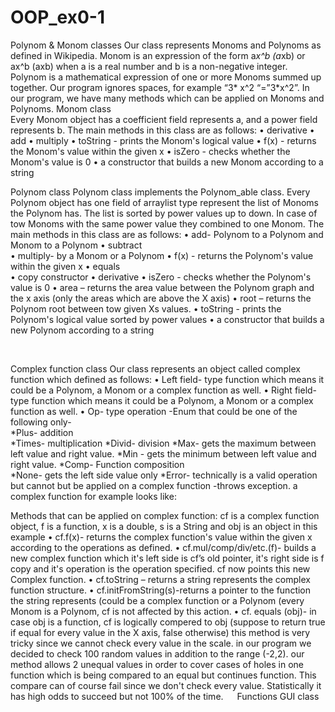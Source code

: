 # OOP_ex0-1
Polynom & Monom classes 
Our class represents Monoms and Polynoms as defined in Wikipedia. 
Monom  is an expression of the form a*x^b (a*xb) or ax^b (axb) when a is a real number and b is a non-negative integer. 
Polynom is a mathematical expression of one or more Monoms summed up together. 
Our program ignores spaces, for example “3*  x^2  “=”3*x^2”. 
In our program, we have many methods which can be applied on Monoms and Polynoms. 
Monom class  
Every Monom object has a coefficient field represents a, and a power field represents b. 
The main methods in this class are as follows: 
•	derivative 
•	add 
•	multiply 
•	toString - prints the Monom's logical value 
•	f(x) - returns the Monom's value within the given x 
•	isZero - checks whether the Monom's value is 0 
•	a constructor that builds a new Monom according to a string 
 
Polynom class 
Polynom class implements the Polynom_able class. 
Every Polynom object has one field of arraylist<Monom> type represent the list of Monoms the Polynom has. The list is sorted by power values up to down. In case of tow Monoms with the same power value they combined to one Monom. 
The main methods in this class are as follows: 
•	add- Polynom to a Polynom and Monom to a Polynom 
•	subtract  
•	multiply- by a Monom or a Polynom 
•	f(x) - returns the Polynom's value within the given x 
•	equals  
•	copy constructor 
•	derivative 
•	isZero - checks whether the Polynom's value is 0 
•	area – returns the area value between the Polynom graph and the x axis (only the areas which are above the X axis) 
•	root – returns the Polynom root between tow given Xs values. 
•	toString - prints the Polynom's logical value sorted by power values 
•	a constructor that builds a new Polynom according to a string 
 
 
 
 

Complex function class
 Our class represents an object called complex function which defined as follows:
•	Left field- type function which means it could be a Polynom, a Monom or a complex function as well. 
•	Right field- type function which means it could be a Polynom, a Monom or a complex function as well. 
•	Op- type operation -Enum that could be one of the following only-   
*Plus- addition 	
*Times- multiplication 
*Divid- division 
*Max- gets the maximum between left value and right value. *Min - gets the minimum between left value and right value. *Comp- Function composition  
*None- gets the left side value only 
*Error- technically is a valid operation but cannot but be applied on a complex function -throws exception. 
a complex function for example looks like: 
 
 
 
 
 
 
 
 
 
 
 
Methods that can be applied on complex function: 
cf is a complex function object, f is a function, x is a double, s is a String and obj is an object in this example 
•	 cf.f(x)-  returns the complex function's value within the given x according to the operations as defined. 
•	 cf.mul/comp/div/etc.(f)- builds a new complex function which it's left side is cf’s old pointer, it's right side is f copy and it's operation is the operation specified. cf now points this new Complex function. 
•	 cf.toString – returns a string represents the complex function structure. 
•	 cf.initFromString(s)-returns a pointer to the function the string represents (could be a complex function or a Polynom (every Monom is a Polynom, cf is not affected by this action. 
•	 cf. equals (obj)- in case obj is a function, cf is logically compered to obj (suppose to return true if equal for every value in the X axis, false otherwise)
this method is very tricky since we cannot check every value in the scale. in our program we decided to check 100 random values in addition to the range (-2,2). 
our method allows 2 unequal values in order to cover cases of holes in one function which is being compared to an equal but continues function. This compare can of course fail since we don't check every value. Statistically it has high odds to succeed but not 100% of the time. 
 
Functions GUI class

